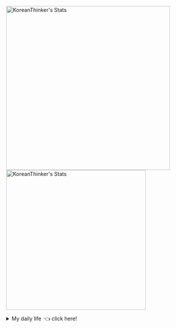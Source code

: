 <p  >
  <a target="_blank" href="https://github-readme-stats.vercel.app/api/wakatime?username=KoreanThinker&layout=compact&theme=dark&hide_border=true&langs_count=32" >
    <img width="440px"  src="https://github-readme-stats.vercel.app/api/wakatime?username=KoreanThinker&layout=compact&theme=dark&hide_border=true&langs_count=6" alt="KoreanThinker's Stats" /> 
  </a>
    <img width="375px" src="https://github-readme-stats.vercel.app/api?username=KoreanThinker&theme=dark&hide_border=true&count_private=true" alt="KoreanThinker's Stats" />
</p>
<details>
<summary>My daily life 👈 click here!</summary>
 
    
<!--START_SECTION:waka-->
**I'm a Night 🦉** 

```text
🌞 Morning    16 commits     ░░░░░░░░░░░░░░░░░░░░░░░░░   1.51% 
🌆 Daytime    339 commits    ████████░░░░░░░░░░░░░░░░░   31.92% 
🌃 Evening    607 commits    ██████████████░░░░░░░░░░░   57.16% 
🌙 Night      100 commits    ██░░░░░░░░░░░░░░░░░░░░░░░   9.42%

```
📅 **I'm Most Productive on Wednesday** 

```text
Monday       175 commits    ████░░░░░░░░░░░░░░░░░░░░░   16.48% 
Tuesday      162 commits    ███░░░░░░░░░░░░░░░░░░░░░░   15.25% 
Wednesday    183 commits    ████░░░░░░░░░░░░░░░░░░░░░   17.23% 
Thursday     174 commits    ████░░░░░░░░░░░░░░░░░░░░░   16.38% 
Friday       148 commits    ███░░░░░░░░░░░░░░░░░░░░░░   13.94% 
Saturday     116 commits    ██░░░░░░░░░░░░░░░░░░░░░░░   10.92% 
Sunday       104 commits    ██░░░░░░░░░░░░░░░░░░░░░░░   9.79%

```


📊 **This Week I Spent My Time On** 

```text
⌚︎ Time Zone: Asia/Seoul

🐱‍💻 Projects: 
FrontEnd                 10 hrs 42 mins      █████████░░░░░░░░░░░░░░░░   36.9% 
backend                  5 hrs 31 mins       ████░░░░░░░░░░░░░░░░░░░░░   19.03% 
front                    4 hrs 19 mins       ███░░░░░░░░░░░░░░░░░░░░░░   14.92% 
dbson                    4 hrs 14 mins       ███░░░░░░░░░░░░░░░░░░░░░░   14.62% 
admin                    1 hr 58 mins        █░░░░░░░░░░░░░░░░░░░░░░░░   6.81%

```


 Last Updated on 29/11/2021
<!--END_SECTION:waka-->
</details>
